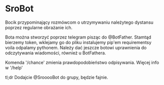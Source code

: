 # SroBot
Bocik przypominający rozmówcom o utrzymywaniu należytego dystansu poprzez regularne obrażanie ich.


Bota można stworzyć poprzez telegram pisząc do @BotFather.
Stamtąd bierzemy token, wklejamy go do pliku instalujemy pip'em requirementsy voila odpalamy pythonem.
Należy dać jeszcze botowi uprawnienia do odczytywania wiadomości, również u BotFathera.

Komenda '/chance' zmienia prawdopodobieństwo odpisywania. Więcej info w '/help'

tl;dr
Dodajcie @SrooooBot do grupy, będzie fajnie.
